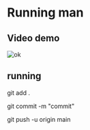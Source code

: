 # Running man

## Video demo

![ok](https://github.com/BabbyBoo/Running-man/issues/1#issue-2722016662)

## running

git add .

git commit -m "commit"

git push -u origin main
